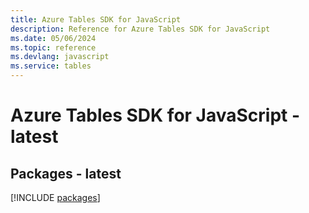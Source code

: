 ```yaml
---
title: Azure Tables SDK for JavaScript
description: Reference for Azure Tables SDK for JavaScript
ms.date: 05/06/2024
ms.topic: reference
ms.devlang: javascript
ms.service: tables
---
```

# Azure Tables SDK for JavaScript - latest
## Packages - latest
[!INCLUDE [packages](tables-index.md)]